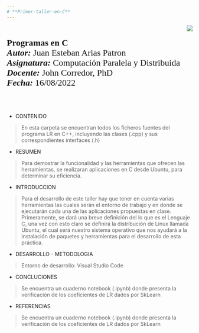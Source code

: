 ```yaml
---
# **Primer-taller-en-C**
---
```

<div> 
<img src="https://res-5.cloudinary.com/crunchbase-production/image/upload/c_lpad,h_256,w_256,f_auto,q_auto:eco/v1455514364/pim02bzqvgz0hibsra41.png" align="right"><br><br><FONT FACE="times new roman" SIZE=5>
<b>Programas en C </b> <br>
<i><b>Autor:</b></i> Juan Esteban Arias Patron <br>
<i><b>Asignatura:</b></i> Computación Paralela y Distribuida <br>
<i><b>Docente:</b></i> John Corredor, PhD <br>
 <i><b>Fecha:</b></i> 16/08/2022
<br><br><br>
</FONT>
</div>

*   CONTENIDO
> En esta carpeta se encuentran todos los ficheros fuentes del programa LR en C++, incluyendo las clases (.cpp) y sus correspondientes interfaces (.h)  


*   RESUMEN
> Para demostrar la funcionalidad y las herramientas que ofrecen las herramientas, se realizaran aplicaciones en C desde Ubuntu, para determinar su eficiencia.

*   INTRODUCCION
> Para el desarrollo de este taller hay que tener en cuenta varias herramientas las cuales serán el entorno de trabajo y en donde se ejecutarán cada una de las aplicaciones propuestas en clase. Primeramente, se dará una breve definición del lo que es el Lenguaje C, una vez con esto claro se definirá la distribución de Linux llamada Ubuntu, el cual será nuestro sistema operativo que nos ayudará a la instalación de paquetes y herramientas para el desarrollo de esta práctica. 

*   DESARROLLO - METODOLOGIA
> Entorno de desarrollo: Visual Studio Code

*   CONCLUCIONES
> Se encuentra un cuaderno notebook (.ipynb) donde presenta la verificación de los coeficientes de LR dados por SkLearn

*   REFERENCIAS
> Se encuentra un cuaderno notebook (.ipynb) donde presenta la verificación de los coeficientes de LR dados por SkLearn
